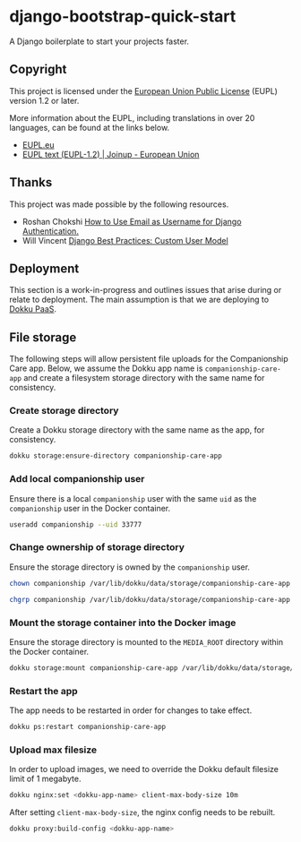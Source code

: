 # django-bootstrap-quick-start

A Django boilerplate to start your projects faster.

## Copyright

This project is licensed under the [European Union Public License](LICENSE) (EUPL) version 1.2 or later.

More information about the EUPL, including translations in over 20 languages, can be found at the links below.

- [EUPL.eu](https://www.eupl.eu/)
- [EUPL text (EUPL-1.2) | Joinup - European Union](https://joinup.ec.europa.eu/collection/eupl/eupl-text-eupl-12)

## Thanks

This project was made possible by the following resources.

- Roshan Chokshi [How to Use Email as Username for Django Authentication.](https://dev.to/chokshiroshan/how-to-use-email-as-username-for-django-authentication-8if)
- Will Vincent [Django Best Practices: Custom User Model](https://learndjango.com/tutorials/django-custom-user-model)

## Deployment

This section is a work-in-progress and outlines issues that arise during or relate to deployment. The main assumption is that we are deploying to [Dokku PaaS](https://dokku.com).

## File storage

The following steps will allow persistent file uploads for the Companionship Care app. Below, we assume the Dokku app name is `companionship-care-app` and create a filesystem storage directory with the same name for consistency.

### Create storage directory

Create a Dokku storage directory with the same name as the app, for consistency.

```sh
dokku storage:ensure-directory companionship-care-app
```

### Add local companionship user

Ensure there is a local `companionship` user with the same `uid` as the `companionship` user in the Docker container.

```sh
useradd companionship --uid 33777
```

### Change ownership of storage directory

Ensure the storage directory is owned by the `companionship` user.

```sh
chown companionship /var/lib/dokku/data/storage/companionship-care-app
```

```sh
chgrp companionship /var/lib/dokku/data/storage/companionship-care-app
```

### Mount the storage container into the Docker image

Ensure the storage directory is mounted to the `MEDIA_ROOT` directory within the Docker container.

```sh
dokku storage:mount companionship-care-app /var/lib/dokku/data/storage/companionship-care-app:/app/project/media
```

### Restart the app

The app needs to be restarted in order for changes to take effect.

```sh
dokku ps:restart companionship-care-app
```

### Upload max filesize

In order to upload images, we need to override the Dokku default filesize limit of 1 megabyte.

```sh
dokku nginx:set <dokku-app-name> client-max-body-size 10m
```

After setting `client-max-body-size`, the nginx config needs to be rebuilt.

```sh
dokku proxy:build-config <dokku-app-name>
```
